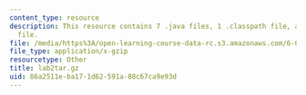 ```yaml
---
content_type: resource
description: This resource contains 7 .java files, 1 .classpath file, and 1 .project
  file.
file: /media/https%3A/open-learning-course-data-rc.s3.amazonaws.com/6-092-java-preparation-for-6-170-january-iap-2006/86a2511eba171d62591a88c67ca9e93d_lab2tar.gz
file_type: application/x-gzip
resourcetype: Other
title: lab2tar.gz
uid: 86a2511e-ba17-1d62-591a-88c67ca9e93d
---
```

